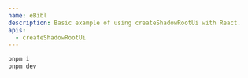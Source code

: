 ```yaml
---
name: eBibl
description: Basic example of using createShadowRootUi with React.
apis:
  - createShadowRootUi
---
```


```sh
pnpm i
pnpm dev
```
